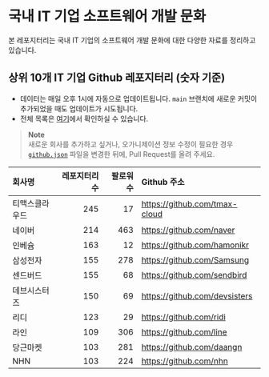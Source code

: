 # 국내 IT 기업 소프트웨어 개발 문화
본 레포지터리는 국내 IT 기업의 소프트웨어 개발 문화에 대한 다양한 자료를 정리하고 있습니다.

## 상위 10개 IT 기업 Github 레포지터리 (숫자 기준)

- 데이터는 매일 오후 1시에 자동으로 업데이트됩니다. `main` 브랜치에 새로운 커밋이 추가되었을 때도 업데이트가 시도됩니다.
- 전체 목록은 [여기](./github.json)에서 확인하실 수 있습니다.

> **Note**<br />
> 새로운 회사를 추가하고 싶거나, 오가니제이션 정보 수정이 필요한 경우 [`github.json`](./github.json) 파일을 변경한 뒤에, Pull Request를 올려 주세요.

<!-- MARKDOWN_TABLE(GITHUB): START -->

| **회사명** | **레포지터리 수** | **팔로워 수** | **Github 주소** |
|:---|---:|---:|:---|
| 티맥스클라우드 | 245 | 17 | https://github.com/tmax-cloud |
| 네이버 | 214 | 463 | https://github.com/naver |
| 인베슘 | 163 | 12 | https://github.com/hamonikr |
| 삼성전자 | 155 | 278 | https://github.com/Samsung |
| 센드버드 | 155 | 68 | https://github.com/sendbird |
| 데브시스터즈 | 150 | 69 | https://github.com/devsisters |
| 리디 | 123 | 29 | https://github.com/ridi |
| 라인 | 109 | 306 | https://github.com/line |
| 당근마켓 | 103 | 281 | https://github.com/daangn |
| NHN | 103 | 224 | https://github.com/nhn |

<!-- MARKDOWN_TABLE(GITHUB): END -->
